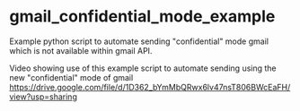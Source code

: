 # gmail_confidential_mode_example
Example python script to automate sending "confidential" mode gmail which is not available within gmail API.

Video showing use of this example script to automate sending using the new "confidential" mode of gmail
https://drive.google.com/file/d/1D362_bYmMbQRwx6lv47nsT806BWcEaFH/view?usp=sharing

